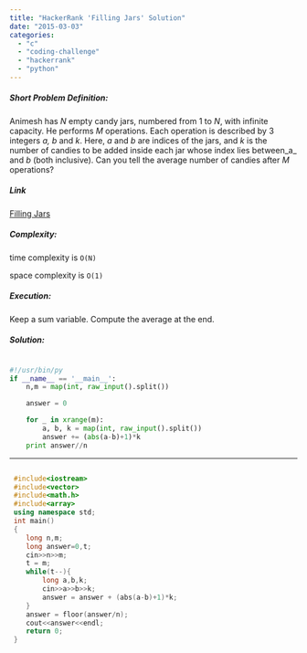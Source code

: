 ```yaml
---
title: "HackerRank 'Filling Jars' Solution"
date: "2015-03-03"
categories: 
  - "c"
  - "coding-challenge"
  - "hackerrank"
  - "python"
---
```


##### Short Problem Definition:

Animesh has _N_ empty candy jars, numbered from 1 to _N_, with infinite capacity. He performs _M_ operations. Each operation is described by 3 integers _a, b_ and _k_. Here, _a_ and _b_ are indices of the jars, and _k_ is the number of candies to be added inside each jar whose index lies between_a_ and _b_ (both inclusive). Can you tell the average number of candies after _M_ operations?

##### Link

[Filling Jars](https://www.hackerrank.com/challenges/filling-jars)

##### Complexity:

time complexity is `O(N)`

space complexity is `O(1)`

##### Execution:

Keep a sum variable. Compute the average at the end.

##### Solution:

```python

#!/usr/bin/py
if __name__ == '__main__':
    n,m = map(int, raw_input().split())

    answer = 0

    for _ in xrange(m):
        a, b, k = map(int, raw_input().split())
        answer += (abs(a-b)+1)*k
    print answer//n
```

* * *

```cpp

 #include<iostream>
 #include<vector>
 #include<math.h>
 #include<array>
 using namespace std;
 int main()
 {
    long n,m;
    long answer=0,t;
    cin>>n>>m;
    t = m;
    while(t--){
        long a,b,k;
        cin>>a>>b>>k;
        answer = answer + (abs(a-b)+1)*k;
    }
    answer = floor(answer/n);
    cout<<answer<<endl;
    return 0;
 }
```
